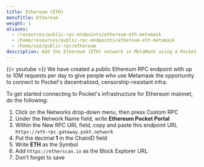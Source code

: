 ```yaml
---
title: Ethereum (ETH)
menuTitle: Ethereum
weight: 1
aliases:
  - /resources/public-rpc-endpoints/ethereum-eth-metamask
  - /home/resources/public-rpc-endpoints/ethereum-eth-metamask
  - /home/use/public-rpc/ethereum
description: Add the Ethereum (ETH) network in MetaMask using a Pocket-powered RPC endpoint.
---
```



{{< youtube  >}}
We have created a public Ethereum RPC endpoint with up to 10M requests per day to give people who use Metamask the opportunity to connect to Pocket's decentralized, censorship-resistant infra.

To get started connecting to Pocket's infrastructure for Ethereum mainnet, do the following:

1. Click on the Networks drop-down menu, then press Custom RPC
2. Under the Network Name field, write **Ethereum Pocket Portal**
3. Within the New RPC URL field, copy and paste this endpoint URL `https://eth-rpc.gateway.pokt.network`
4. Put the decimal **1** in the ChainID field
5. Write **ETH** as the Symbol
6. Add `https://etherscan.io` as the Block Explorer URL
7. Don’t forget to save

